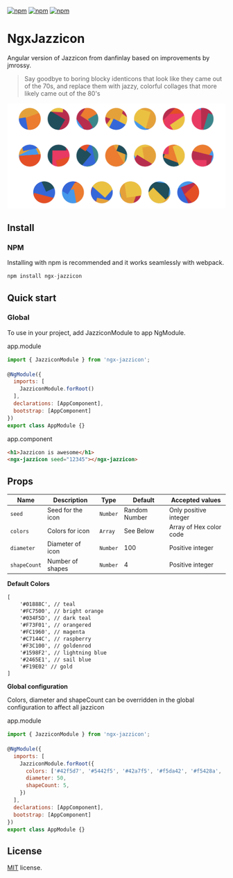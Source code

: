 [![npm](https://img.shields.io/npm/v/ngx-jazzicon.svg)](https://www.npmjs.com/package/ngx-jazzicon)    [![npm](https://img.shields.io/npm/dw/ngx-jazzicon.svg)](https://www.npmjs.com/package/ngx-jazzicon) [![npm](https://img.shields.io/npm/l/ngx-jazzicon.svg)](https://github.com/Jamforce/ngx-jazzicon/blob/main/LICENSE)


# NgxJazzicon

Angular version of Jazzicon from danfinlay based on improvements by jmrossy.

> Say goodbye to boring blocky identicons that look like they came out of the 70s, and replace them with jazzy, colorful collages that more likely came out of the 80's

![Jazzicon](public/identicons.png)


## Install

### NPM

Installing with npm is recommended and it works seamlessly with webpack.

```js
npm install ngx-jazzicon
```

## Quick start

### Global

To use in your project, add JazziconModule to app NgModule.

app.module

```js
import { JazziconModule } from 'ngx-jazzicon';

@NgModule({
  imports: [
    JazziconModule.forRoot()
  ],
  declarations: [AppComponent],
  bootstrap: [AppComponent]
})
export class AppModule {}
```

app.component

```html
<h1>Jazzicon is awesome</h1>
<ngx-jazzicon seed="12345"></ngx-jazzicon>
```


## Props

| Name          | Description          | Type         | Default        | Accepted values          |
| ------------- | -------------------- | ------------ | -------------- | ------------------------ |
| `seed`        | Seed for the icon    | `Number`     | Random Number  | Only positive integer    |
| `colors`      | Colors for icon      | `Array`      | See Below      | Array of Hex color code  |
| `diameter`    | Diameter of icon     | `Number`     | 100            | Positive integer         |
| `shapeCount`  | Number of shapes     | `Number`     | 4              | Positive integer         |

**Default Colors**

```
[
    '#01888C', // teal
    '#FC7500', // bright orange
    '#034F5D', // dark teal
    '#F73F01', // orangered
    '#FC1960', // magenta
    '#C7144C', // raspberry
    '#F3C100', // goldenrod
    '#1598F2', // lightning blue
    '#2465E1', // sail blue
    '#F19E02' // gold
]
```
**Global configuration**

Colors, diameter and shapeCount can be overridden in the global configuration to affect all jazzicon

app.module

```js
import { JazziconModule } from 'ngx-jazzicon';

@NgModule({
  imports: [
    JazziconModule.forRoot({
      colors: ['#42f5d7', '#5442f5', '#42a7f5', '#f5da42', '#f5428a', '#f57542'],
      diameter: 50,
      shapeCount: 5,
    })
  ],
  declarations: [AppComponent],
  bootstrap: [AppComponent]
})
export class AppModule {}
```

## License

[MIT](LICENSE) license.
